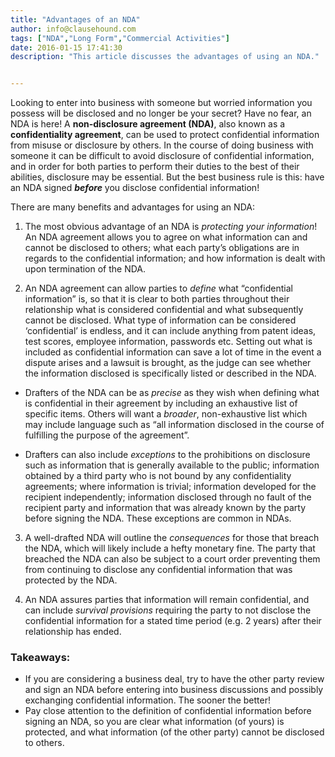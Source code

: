 ```yaml
---
title: "Advantages of an NDA"
author: info@clausehound.com
tags: ["NDA","Long Form","Commercial Activities"]
date: 2016-01-15 17:41:30
description: "This article discusses the advantages of using an NDA."


---
```


Looking to enter into business with someone but worried information you possess will be disclosed and no longer be your secret? Have no fear, an NDA is here! A **non-disclosure agreement (NDA)**, also known as a **confidentiality agreement**, can be used to protect confidential information from misuse or disclosure by others. In the course of doing business with someone it can be difficult to avoid disclosure of confidential information, and in order for both parties to perform their duties to the best of their abilities, disclosure may be essential. But the best business rule is this: have an NDA signed ***before*** you disclose confidential information!

There are many benefits and advantages for using an NDA:

1) The most obvious advantage of an NDA is *protecting your information*! An NDA agreement allows you to agree on what information can and cannot be disclosed to others; what each party’s obligations are in regards to the confidential information; and how information is dealt with upon termination of the NDA.

2) An NDA agreement can allow parties to *define* what “confidential information” is, so that it is clear to both parties throughout their relationship what is considered confidential and what subsequently cannot be disclosed. What type of information can be considered ‘confidential’ is endless, and it can include anything from patent ideas, test scores, employee information, passwords etc. Setting out what is included as confidential information can save a lot of time in the event a dispute arises and a lawsuit is brought, as the judge can see whether the information disclosed is specifically listed or described in the NDA. 

- Drafters of the NDA can be as *precise* as they wish when defining what is confidential in their agreement by including an exhaustive list of specific items. Others will want a *broader*, non-exhaustive list which may include language such as “all information disclosed in the course of fulfilling the purpose of the agreement”.

- Drafters can also include *exceptions* to the prohibitions on disclosure such as information that is generally available to the public; information obtained by a third party who is not bound by any confidentiality agreements; where information is trivial; information developed for the recipient independently; information disclosed through no fault of the recipient party and information that was already known by the party before signing the NDA. These exceptions are common in NDAs.

3)    A well-drafted NDA will outline the *consequences* for those that breach the NDA, which will likely include a hefty monetary fine. The party that breached the NDA can also be subject to a court order preventing them from continuing to disclose any confidential information that was protected by the NDA.

 

4)  An NDA assures parties that information will remain confidential, and can include *survival provisions* requiring the party to not disclose the confidential information for a stated time period (e.g. 2 years) after their relationship has ended.

 

### Takeaways:
- If you are considering a business deal, try to have the other party review and sign an NDA before entering into business discussions and possibly exchanging confidential information. The sooner the better!
- Pay close attention to the definition of confidential information before signing an NDA, so you are clear what information (of yours) is protected, and what information (of the other party) cannot be disclosed to others.
